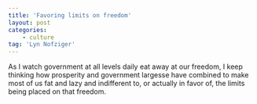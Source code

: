 ```yaml
---
title: 'Favoring limits on freedom'
layout: post
categories:
    - culture
tag: 'Lyn Nofziger'
---
```


As I watch government at all levels daily eat away at our freedom, I keep thinking how prosperity and government largesse have combined to make most of us fat and lazy and indifferent to, or actually in favor of, the limits being placed on that freedom.